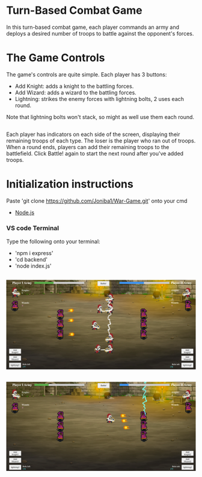 # Turn-Based Combat Game

In this turn-based combat game, each player commands an army and deploys a desired number of troops to battle against the opponent's forces.

# The Game Controls

The game's controls are quite simple. Each player has 3 buttons:

- Add Knight: adds a knight to the battling forces.
- Add Wizard: adds a wizard to the battling forces.
- Lightning: strikes the enemy forces with lightning bolts, 2 uses each round. 

Note that lightning bolts won't stack, so might as well use them each round.

##

Each player has indicators on each side of the screen, displaying their remaining troops of each type.
The loser is the player who ran out of troops. 
When a round ends, players can add their remaining troops to the battlefield. Click Battle! again to start the next round after you've added troops. 

# Initialization instructions

Paste 'git clone <https://github.com/Joniba1/War-Game.git>' onto your cmd 

- [Node.js](https://nodejs.org/en)


### VS code Terminal
Type the following onto your terminal:
- 'npm i express'
- 'cd backend'
- 'node index.js'

##
![pic1](https://github.com/Joniba1/War-Game/blob/main/frontend/assets/imgs/gamePic1.png?raw=true)
##
![pic2](https://github.com/Joniba1/War-Game/blob/main/frontend/assets/imgs/gamePic2.png?raw=true)

 
